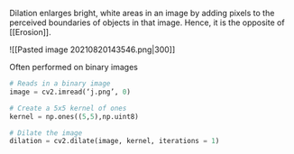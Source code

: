 Dilation enlarges bright, white areas in an image by adding pixels to the perceived boundaries of objects in that image. Hence, it is the opposite of [[Erosion]].

![[Pasted image 20210820143546.png|300]]

Often performed on binary images

```python
# Reads in a binary image
image = cv2.imread(‘j.png’, 0) 

# Create a 5x5 kernel of ones
kernel = np.ones((5,5),np.uint8)

# Dilate the image
dilation = cv2.dilate(image, kernel, iterations = 1)
```